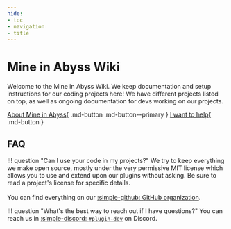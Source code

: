 ```yaml
---
hide:
- toc
- navigation
- title
---
```


# Mine in Abyss Wiki

Welcome to the Mine in Abyss Wiki. We keep documentation and setup instructions for our coding projects here!
We have different projects listed on top, as well as ongoing documentation for devs working on our projects.

[About Mine in Abyss](https://mineinabyss.com){ .md-button .md-button--primary }
[I want to help](contributing){ .md-button }

## FAQ

!!! question "Can I use your code in my projects?"
    We try to keep everything we make open source, mostly under the very permissive MIT license which allows you to use and extend upon our plugins without asking. Be sure to read a project's license for specific details.
    <br><br>
    You can find everything on our [:simple-github: GitHub organization](https://github.com/MineInAbyss).

!!! question "What's the best way to reach out if I have questions?"
    You can reach us in [:simple-discord: `#plugin-dev`](https://discord.gg/4rJTVu4EuQ) on Discord.
